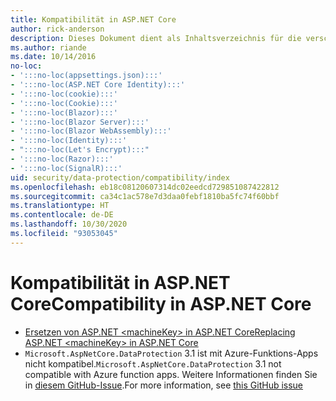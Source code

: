 ```yaml
---
title: Kompatibilität in ASP.NET Core
author: rick-anderson
description: Dieses Dokument dient als Inhaltsverzeichnis für die verschiedenen Themen zur Kompatibilität im Rahmen des Schutzes von Daten in ASP.NET Core.
ms.author: riande
ms.date: 10/14/2016
no-loc:
- ':::no-loc(appsettings.json):::'
- ':::no-loc(ASP.NET Core Identity):::'
- ':::no-loc(cookie):::'
- ':::no-loc(Cookie):::'
- ':::no-loc(Blazor):::'
- ':::no-loc(Blazor Server):::'
- ':::no-loc(Blazor WebAssembly):::'
- ':::no-loc(Identity):::'
- ":::no-loc(Let's Encrypt):::"
- ':::no-loc(Razor):::'
- ':::no-loc(SignalR):::'
uid: security/data-protection/compatibility/index
ms.openlocfilehash: eb18c08120607314dc02eedcd729851087422812
ms.sourcegitcommit: ca34c1ac578e7d3daa0febf1810ba5fc74f60bbf
ms.translationtype: HT
ms.contentlocale: de-DE
ms.lasthandoff: 10/30/2020
ms.locfileid: "93053045"
---
```

# <a name="compatibility-in-aspnet-core"></a><span data-ttu-id="98933-103">Kompatibilität in ASP.NET Core</span><span class="sxs-lookup"><span data-stu-id="98933-103">Compatibility in ASP.NET Core</span></span>

* [<span data-ttu-id="98933-104">Ersetzen von ASP.NET \<machineKey> in ASP.NET Core</span><span class="sxs-lookup"><span data-stu-id="98933-104">Replacing ASP.NET \<machineKey> in ASP.NET Core</span></span>](xref:security/data-protection/compatibility/replacing-machinekey)
* <span data-ttu-id="98933-105">`Microsoft.AspNetCore.DataProtection` 3.1 ist mit Azure-Funktions-Apps nicht kompatibel.</span><span class="sxs-lookup"><span data-stu-id="98933-105">`Microsoft.AspNetCore.DataProtection` 3.1 not compatible with Azure function apps.</span></span> <span data-ttu-id="98933-106">Weitere Informationen finden Sie in [diesem GitHub-Issue](https://github.com/Azure/azure-functions-host/issues/5447).</span><span class="sxs-lookup"><span data-stu-id="98933-106">For more information, see [this GitHub issue](https://github.com/Azure/azure-functions-host/issues/5447)</span></span>
